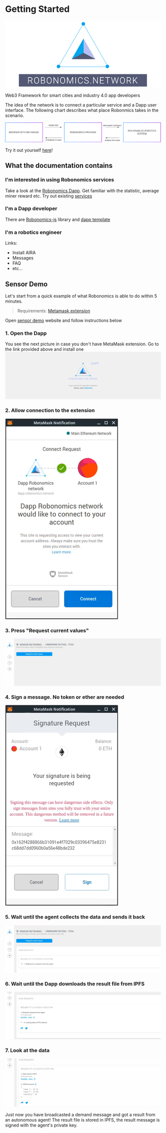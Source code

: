 # Getting Started

![Robonomics Logo](img/robonomics_logo.png "Robonomics Logo")

Web3 Framework for smart cities and industry 4.0 app developers

The idea of the network is to connect a particular service and a Dapp user interface. The following chart describes what place Robonmics takes in the scenario.

![Robonomics Chart](img/robonomics-sheme.png "Robonomics Chart")

Try it out yourself [here](#sensor-demo)!

## What the documentation contains

### I'm interested in using Robonomics services

Take a look at the [Robonomics Dapp](https://dapp.robonomics.network/#/). Get familiar with the statistic, average miner reward etc.
Try out existing [services](https://dapp.robonomics.network/#/services)

### I'm a Dapp developer

There are [Robonomics-js]() library and [dapp template](https://github.com/airalab/vue-dapp-robonomics-template)

### I'm a robotics engineer

Links:

* Install AIRA
* Messages
* FAQ
* etc...

## Sensor Demo

Let's start from a quick example of what Robonomics is able to do within 5 minutes.

> Requirements: [Metamask extension](https://metamask.io/)

Open <a href="https://dapp.robonomics.network/#/sensors/airalab/QmWjvXGfVUDBNR15BBH5ERGP3SzEKbeLZWx7Fcp4kwwaw9/0x726d6066b075F663311166bff9cd5f44aEbc733A/" target="_blank">sensor demo</a> website and follow instructions below

### 1. Open the Dapp

You see the next picture in case you don't have MetaMask extension. Go to the link provided above and install one
![1](img/sensor-demo-1.png "1")

### 2. Allow connection to the extension
![1](img/sensor-demo-2.png "1")

### 3. Press "Request current values"
![1](img/sensor-demo-3.png "1")

### 4. Sign a message. No token or ether are needed
![1](img/sensor-demo-4.png "1")

### 5. Wait until the agent collects the data and sends it back
![1](img/sensor-demo-5.png "1")

### 6. Wait until the Dapp downloads the result file from IPFS
![1](img/sensor-demo-6.png "1")

### 7. Look at the data
![1](img/sensor-demo-7.png "1")

Just now you have broadcasted a demand message and got a result from an autonomous agent! The result file is stored in IPFS, the result message is signed with the agent's private key.

